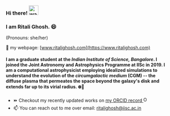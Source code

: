 ### Hi there! <img src="https://github.com/RitaliG/RitaliG/assets/59788464/7f111fdd-b554-452c-9efe-6e11bbbee318" alt="wave" width="30"/> 

### I am Ritali Ghosh. 😄 

(Pronouns: she/her)

:pushpin: my webpage: [www.ritalighosh.com](https://www.ritalighosh.com)

#### I am a graduate student at the *Indian Institute of Science, Bangalore*. I joined the Joint Astronomy and Astrophysics Programme at IISc in 2019. I am a computational astrophysicist employing idealized simulations to understand the evolution of the *circumgalactic medium* (CGM) -- the diffuse plasma that permeates the space beyond the galaxy's disk and extends far up to its virial radius. :snowflake:🔭

- ⏩ Checkout my recently updated works on <a href="https://orcid.org/0000-0001-8643-7104">my ORCID record <img alt="ORCID logo" src="https://info.orcid.org/wp-content/uploads/2019/11/orcid_16x16.png" width="16" height="16" /></a>
- 📫 You can reach out to me over email: ritalighosh@iisc.ac.in